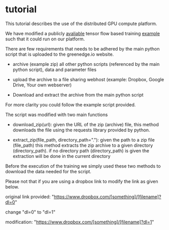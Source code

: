 # tutorial

This tutorial describes the use of the distributed GPU compute platform.

We have modified a publicly [avaliable](https://agray3.github.io/2016/11/29/Demystifying-Data-Input-to-TensorFlow-for-Deep-Learning.html) tensor flow based training [example](https://agray3.github.io/files/shapesorter.py) such that it could run on our platform. 

There are few requirements that needs to be adhered by the main python script that is uploaded to the greenedge.io website. 

* archive (example zip) all other python scripts (referenced by the main python script), data and parameter files

* upload the archive to a file sharing webhost (example: Dropbox, Google Drive, Your own webserver)

* Download and extract the archive from the main python script

For more clarity you could follow the example script provided.

The script was modified with two main functions

* download_zip(url): given the URL of the zip (archive) file, this method downloads the file using the requests library provided by python. 

* extract_zip(file_path, directory_path="."): given the path to a zip file (file_path) this method extracts the zip archive to a given directory (directory_path). if no directory path (directory_path) is given the extraction will be done in the current directory

Before the execution of the training we simply used these two methods to download the data needed for the script. 

Please not that if you are using a dropbox link to modify the link as given below.

original link provided: "https://www.dropbox.com/[something]/[filename]?dl=0"

change "dl=0" to "dl=1"

modification: "https://www.dropbox.com/[something]/[filename]?dl=1" 












